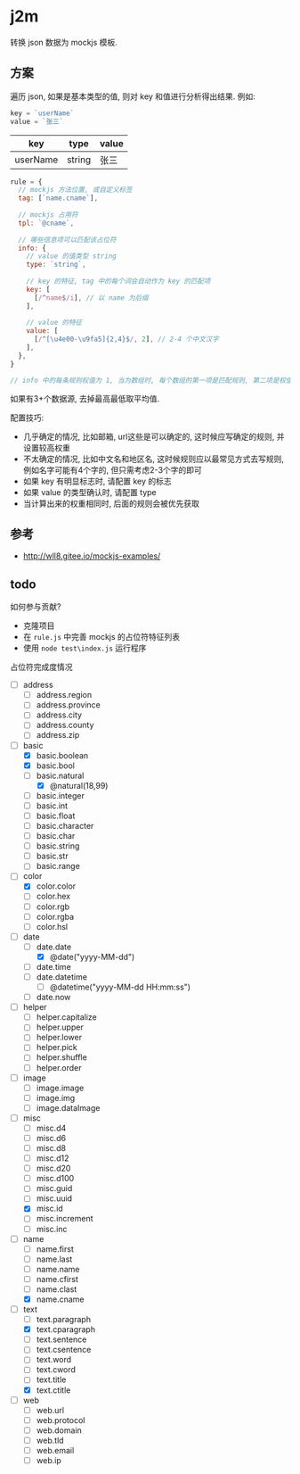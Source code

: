 # j2m
转换 json 数据为 mockjs 模板.

## 方案
遍历 json, 如果是基本类型的值, 则对 key 和值进行分析得出结果.
例如:

``` js
key = `userName`
value = `张三`

```

| key | type | value |
| - | - | - |
| userName | string | 张三|

``` js
rule = {
  // mockjs 方法位置, 或自定义标签
  tag: [`name.cname`],
  
  // mockjs 占用符
  tpl: `@cname`,
  
  // 哪些信息项可以匹配该占位符
  info: {
    // value 的值类型 string
    type: `string`,
    
    // key 的特征, tag 中的每个词会自动作为 key 的匹配项
    key: [
      [/^name$/i], // 以 name 为后缀
    ],
    
    // value 的特征
    value: [
      [/^[\u4e00-\u9fa5]{2,4}$/, 2], // 2-4 个中文汉字
    ],
  },
}

// info 中的每条规则权值为 1, 当为数组时, 每个数组的第一项是匹配规则, 第二项是权值, 默认为 1
```

如果有3+个数据源, 去掉最高最低取平均值.

配置技巧:
- 几乎确定的情况, 比如邮箱, url这些是可以确定的, 这时候应写确定的规则, 并设置较高权重
- 不太确定的情况, 比如中文名和地区名, 这时候规则应以最常见方式去写规则, 例如名字可能有4个字的, 但只需考虑2-3个字的即可
- 如果 key 有明显标志时, 请配置 key 的标志
- 如果 value 的类型确认时, 请配置 type
- 当计算出来的权重相同时, 后面的规则会被优先获取

## 参考
- http://wll8.gitee.io/mockjs-examples/

## todo
如何参与贡献?
- 克隆项目
- 在 `rule.js` 中完善 mockjs 的占位符特征列表
- 使用 `node test\index.js` 运行程序

占位符完成度情况
- [ ] address
  - [ ] address.region
  - [ ] address.province
  - [ ] address.city
  - [ ] address.county
  - [ ] address.zip
- [ ] basic
  - [x] basic.boolean
  - [x] basic.bool
  - [ ] basic.natural
    - [x] @natural(18,99)
  - [ ] basic.integer
  - [ ] basic.int
  - [ ] basic.float
  - [ ] basic.character
  - [ ] basic.char
  - [ ] basic.string
  - [ ] basic.str
  - [ ] basic.range
- [ ] color
  - [x] color.color
  - [ ] color.hex
  - [ ] color.rgb
  - [ ] color.rgba
  - [ ] color.hsl
- [ ] date
  - [ ] date.date
    - [x] @date("yyyy-MM-dd")
  - [ ] date.time
  - [ ] date.datetime
    - [ ] @datetime("yyyy-MM-dd HH:mm:ss")
  - [ ] date.now
- [ ] helper
  - [ ] helper.capitalize
  - [ ] helper.upper
  - [ ] helper.lower
  - [ ] helper.pick
  - [ ] helper.shuffle
  - [ ] helper.order
- [ ] image
  - [ ] image.image
  - [ ] image.img
  - [ ] image.dataImage
- [ ] misc
  - [ ] misc.d4
  - [ ] misc.d6
  - [ ] misc.d8
  - [ ] misc.d12
  - [ ] misc.d20
  - [ ] misc.d100
  - [ ] misc.guid
  - [ ] misc.uuid
  - [x] misc.id
  - [ ] misc.increment
  - [ ] misc.inc
- [ ] name
  - [ ] name.first
  - [ ] name.last
  - [ ] name.name
  - [ ] name.cfirst
  - [ ] name.clast
  - [x] name.cname
- [ ] text
  - [ ] text.paragraph
  - [x] text.cparagraph
  - [ ] text.sentence
  - [ ] text.csentence
  - [ ] text.word
  - [ ] text.cword
  - [ ] text.title
  - [x] text.ctitle
- [ ] web
  - [ ] web.url
  - [ ] web.protocol
  - [ ] web.domain
  - [ ] web.tld
  - [ ] web.email
  - [ ] web.ip
